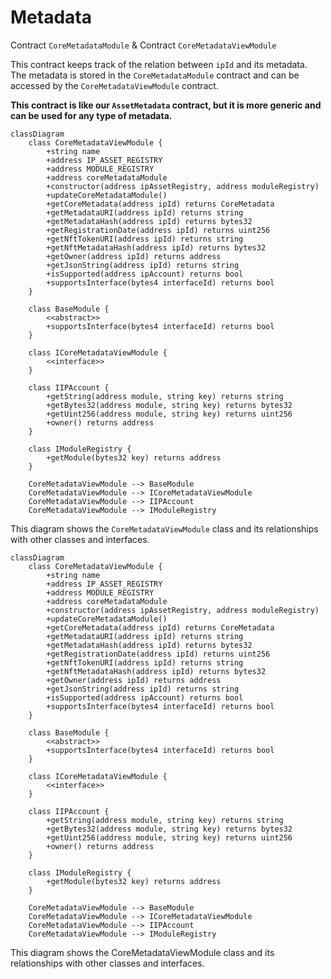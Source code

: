 # Metadata


Contract `CoreMetadataModule` & Contract `CoreMetadataViewModule`

This contract keeps track of the relation between `ipId` and its metadata. 
The metadata is stored in the `CoreMetadataModule` contract and can be accessed by the `CoreMetadataViewModule` contract.

**This contract is like our `AssetMetadata` contract, but it is more generic and can be used for any type of metadata.**

```mermaid
classDiagram
    class CoreMetadataViewModule {
        +string name
        +address IP_ASSET_REGISTRY
        +address MODULE_REGISTRY
        +address coreMetadataModule
        +constructor(address ipAssetRegistry, address moduleRegistry)
        +updateCoreMetadataModule()
        +getCoreMetadata(address ipId) returns CoreMetadata
        +getMetadataURI(address ipId) returns string
        +getMetadataHash(address ipId) returns bytes32
        +getRegistrationDate(address ipId) returns uint256
        +getNftTokenURI(address ipId) returns string
        +getNftMetadataHash(address ipId) returns bytes32
        +getOwner(address ipId) returns address
        +getJsonString(address ipId) returns string
        +isSupported(address ipAccount) returns bool
        +supportsInterface(bytes4 interfaceId) returns bool
    }

    class BaseModule {
        <<abstract>>
        +supportsInterface(bytes4 interfaceId) returns bool
    }

    class ICoreMetadataViewModule {
        <<interface>>
    }

    class IIPAccount {
        +getString(address module, string key) returns string
        +getBytes32(address module, string key) returns bytes32
        +getUint256(address module, string key) returns uint256
        +owner() returns address
    }

    class IModuleRegistry {
        +getModule(bytes32 key) returns address
    }

    CoreMetadataViewModule --> BaseModule
    CoreMetadataViewModule --> ICoreMetadataViewModule
    CoreMetadataViewModule --> IIPAccount
    CoreMetadataViewModule --> IModuleRegistry
```

This diagram shows the `CoreMetadataViewModule` class and its relationships with other classes and interfaces.


```mermaid
classDiagram
    class CoreMetadataViewModule {
        +string name
        +address IP_ASSET_REGISTRY
        +address MODULE_REGISTRY
        +address coreMetadataModule
        +constructor(address ipAssetRegistry, address moduleRegistry)
        +updateCoreMetadataModule()
        +getCoreMetadata(address ipId) returns CoreMetadata
        +getMetadataURI(address ipId) returns string
        +getMetadataHash(address ipId) returns bytes32
        +getRegistrationDate(address ipId) returns uint256
        +getNftTokenURI(address ipId) returns string
        +getNftMetadataHash(address ipId) returns bytes32
        +getOwner(address ipId) returns address
        +getJsonString(address ipId) returns string
        +isSupported(address ipAccount) returns bool
        +supportsInterface(bytes4 interfaceId) returns bool
    }

    class BaseModule {
        <<abstract>>
        +supportsInterface(bytes4 interfaceId) returns bool
    }

    class ICoreMetadataViewModule {
        <<interface>>
    }

    class IIPAccount {
        +getString(address module, string key) returns string
        +getBytes32(address module, string key) returns bytes32
        +getUint256(address module, string key) returns uint256
        +owner() returns address
    }

    class IModuleRegistry {
        +getModule(bytes32 key) returns address
    }

    CoreMetadataViewModule --> BaseModule
    CoreMetadataViewModule --> ICoreMetadataViewModule
    CoreMetadataViewModule --> IIPAccount
    CoreMetadataViewModule --> IModuleRegistry
```

This diagram shows the CoreMetadataViewModule class and its relationships with other classes and interfaces.